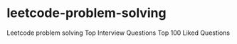 # leetcode-problem-solving
Leetcode problem solving
Top Interview Questions
Top 100 Liked Questions
